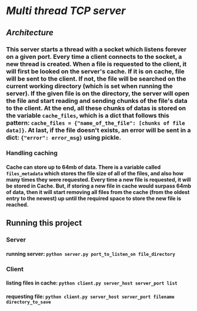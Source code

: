# *Multi thread TCP server*

## *Architecture*
### This server starts a thread with a socket which listens forever on a given port. Every time a client connects to the socket, a new thread is created. When a file is requested to the client, it will first be looked on the server's cache. If it is on cache, file will be sent to the client. If not, the file will be searched on the current working directory (which is set when running the server). If the given file is on the directory, the server will open the file and start reading and sending chunks of the file's data to the client. At the end, all these chunks of datas is stored on the variable `cache_files`, which is a dict that follows this pattern: `cache_files = {"name_of_the_file": [chunks of file data]}`.  At last, if the file doesn't exists, an error will be sent in a dict: `{"error": error_msg}` using pickle.

### Handling caching
#### Cache can store up to 64mb of data. There is a variable called `files_metadata` which stores the file size of all of the files, and also how many times they were requested. Every time a new file is requested, it will be stored in Cache. But, if storing a new file in cache would surpass 64mb of data, then it will start removing all files from the cache (from the oldest entry to the newest) up until the required space to store the new file is reached. 

## Running this project

### Server
#### running server: `python server.py port_to_listen_on file_directory`

### Client 
#### listing files in cache: `python client.py server_host server_port list`
#### requesting file: `python client.py server_host server_port filename directory_to_save`
